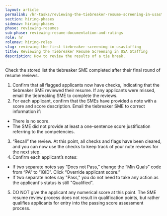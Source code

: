 ```yaml
---
layout: article
permalink: /hr-tasks/reviewing-the-tiebreaker-resume-screening-in-usastaffing/
section: hiring-phases
sidenav: hiring-phases
phase: reviewing-resumes
sub-phase: reviewing-resume-documentation-and-ratings
role: hr
rolenav: hiring-roles
slug: reviewing-the-first-tiebreaker-screening-in-usastaffing
title: Reviewing the Tiebreaker Resume Screening in USA Staffing
description: How to review the results of a tie break.
---
```


Check the stored list the tiebreaker SME completed after their final round of resume reviews.

1. Confirm that all flagged applicants now have checks, indicating that the tiebreaker SME reviewed their resume. If any applicants were missed, email the tiebreaking SME to complete the reviews.
2. For each applicant, confirm that the SMEs have provided a note with a score and score description. Email the tiebreaker SME to correct information if:
  - There is no score.
  - The SME did not provide at least a one-sentence score justification referring to the competencies.
3. “Recall” the review. At this point, all checks and flags have been cleared, and you can now use the checks to keep track of your note reviews for the next step.
4. Confirm each applicant’s notes:
  - If two separate notes say “Does not Pass,” change the “Min Quals” code from “PA” to “IQID”. Click “Override applicant score.”
  - If two separate notes say "Pass," you do not need to take any action as the applicant's status is still "Qualified".
5. DO NOT give the applicant any numerical score at this point. The SME resume review process does not result in qualification points, but rather qualifies applicants for entry into the passing score assessment process.
